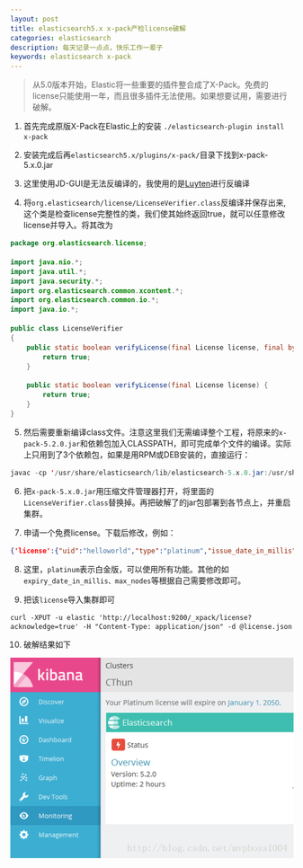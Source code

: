 ```yaml
---
layout: post
title: elasticsearch5.x x-pack产检license破解 
categories: elasticsearch
description: 每天记录一点点，快乐工作一辈子
keywords: elasticsearch x-pack
---
```


> 从5.0版本开始，Elastic将一些重要的插件整合成了X-Pack。免费的license只能使用一年，而且很多插件无法使用。如果想要试用，需要进行破解。

1. 首先完成原版X-Pack在Elastic上的安装 `./elasticsearch-plugin install x-pack`

2. 安装完成后再`elasticsearch5.x/plugins/x-pack/`目录下找到x-pack-5.x.0.jar

3. 这里使用JD-GUI是无法反编译的，我使用的是[Luyten](https://github.com/deathmarine/Luyten/releases/tag/v0.5.0)进行反编译

4. 将`org.elasticsearch/license/LicenseVerifier.class`反编译并保存出来,这个类是检查license完整性的类，我们使其始终返回true，就可以任意修改license并导入。将其改为

```java
package org.elasticsearch.license;

import java.nio.*;
import java.util.*;
import java.security.*;
import org.elasticsearch.common.xcontent.*;
import org.elasticsearch.common.io.*;
import java.io.*;

public class LicenseVerifier
{
    public static boolean verifyLicense(final License license, final byte[] encryptedPublicKeyData) {
        return true;
    }

    public static boolean verifyLicense(final License license) {
        return true;
    }
}
```

5. 然后需要重新编译class文件。注意这里我们无需编译整个工程，将原来的`x-pack-5.2.0.jar`和依赖包加入CLASSPATH，即可完成单个文件的编译。实际上只用到了3个依赖包，如果是用RPM或DEB安装的，直接运行：

```java
javac -cp '/usr/share/elasticsearch/lib/elasticsearch-5.x.0.jar:/usr/share/elasticsearch/lib/lucene-core-6.4.0.jar:/usr/share/elasticsearch/plugins/x-pack/x-pack-5.x.0.jar' LicenseVerifier.java
```

6. 把`x-pack-5.x.0.jar`用压缩文件管理器打开，将里面的`LicenseVerifier.class`替换掉。再把破解了的jar包部署到各节点上，并重启集群。

7. 申请一个免费license。下载后修改，例如：

```json
{'license':{"uid":"helloworld","type":"platinum","issue_date_in_millis":1486598400000,"expiry_date_in_millis":2524579200999,"max_nodes":1000,"issued_to":"helloworld","issuer":"Web Form","signature":"helloworld","start_date_in_millis":1486598400000}}
```

8. 这里，`platinum`表示白金版，可以使用所有功能。其他的如`expiry_date_in_millis、max_nodes`等根据自己需要修改即可。

9. 把该`license`导入集群即可

```shell
curl -XPUT -u elastic 'http://localhost:9200/_xpack/license?acknowledge=true' -H "Content-Type: application/json" -d @license.json
```

10. 破解结果如下

![](/images/posts/elasticsearch/x-pack.png)